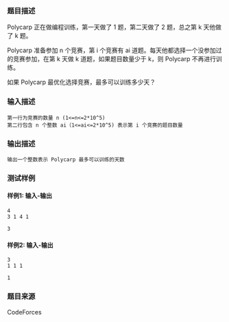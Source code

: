 ### 题目描述

Polycarp 正在做编程训练，第一天做了 1 题，第二天做了 2 题，总之第 k 天他做了 k 题。

Polycarp 准备参加 n 个竞赛，第 i 个竞赛有 ai 道题。每天他都选择一个没参加过的竞赛参加，在第 k 天做 k 道题，如果题目数量少于 k，则 Polycarp 不再进行训练。

如果 Polycarp 最优化选择竞赛，最多可以训练多少天？

### 输入描述

```
第一行为竞赛的数量 n (1<=n<=2*10^5)
第二行包含 n 个整数 ai（1<=ai<=2*10^5) 表示第 i 个竞赛的题目数量
```

### 输出描述

```
输出一个整数表示 Polycarp 最多可以训练的天数
```

### 测试样例

#### 样例1: 输入-输出

```
4
3 1 4 1
```

```
3
```

#### 样例2: 输入-输出

```
3
1 1 1
```

```
1
```

### 题目来源

CodeForces
